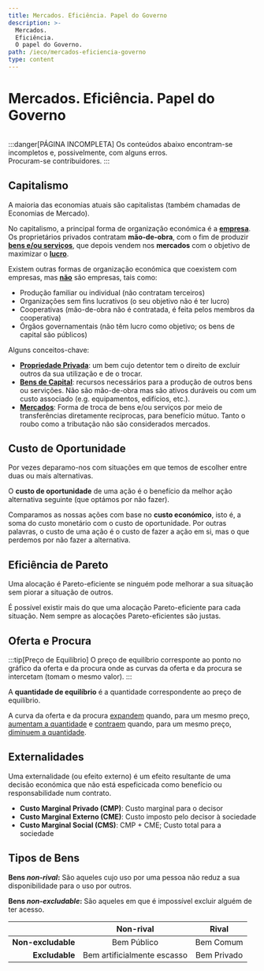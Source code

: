 ```yaml
---
title: Mercados. Eficiência. Papel do Governo
description: >-
  Mercados.
  Eficiência.
  O papel do Governo.
path: /ieco/mercados-eficiencia-governo
type: content
---
```


# Mercados. Eficiência. Papel do Governo

```toc

```

:::danger[PÁGINA INCOMPLETA]
Os conteúdos abaixo encontram-se incompletos e, possivelmente, com alguns erros.  
Procuram-se contribuidores.
:::

## Capitalismo

A maioria das economias atuais são capitalistas (também chamadas de Economias de Mercado).

No capitalismo, a principal forma de organização económica é a [**empresa**](color:green).
Os proprietários privados contratam **mão-de-obra**, com o fim de produzir
[**bens e/ou serviços**](color:yellow), que depois vendem nos **mercados**
com o objetivo de maximizar o [**lucro**](color:blue).

Existem outras formas de organização económica que coexistem com empresas,
mas [**não**](color:red) são empresas, tais como:

- Produção familiar ou individual (não contratam terceiros)
- Organizações sem fins lucrativos (o seu objetivo não é ter lucro)
- Cooperativas (mão-de-obra não é contratada, é feita pelos membros da cooperativa)
- Órgãos governamentais (não têm lucro como objetivo; os bens de capital são públicos)

Alguns conceitos-chave:

- [**Propriedade Privada**](color:green): um bem cujo detentor tem o direito
  de excluir outros da sua utilização e de o trocar.
- [**Bens de Capital**](color:yellow): recursos necessários para a produção
  de outros bens ou servições. Não são mão-de-obra mas são ativos duráveis ou com
  um custo associado (e.g. equipamentos, edifícios, etc.).
- [**Mercados**](color:orange): Forma de troca de bens e/ou serviços por meio
  de transferências diretamente recíprocas, para benefício mútuo.
  Tanto o roubo como a tributação não são considerados mercados.

## Custo de Oportunidade

Por vezes deparamo-nos com situações em que temos de escolher entre duas ou mais
alternativas.

O **custo de oportunidade** de uma ação é o benefício da melhor ação alternativa
seguinte (que optámos por não fazer).

Comparamos as nossas ações com base no **custo económico**, isto é,
a soma do custo monetário com o custo de oportunidade.
Por outras palavras, o custo de uma ação é o custo de fazer a ação
em si, mas o que perdemos por não fazer a alternativa.

## Eficiência de Pareto

Uma alocação é Pareto-eficiente se ninguém pode melhorar a sua situação sem
piorar a situação de outros.

É possível existir mais do que uma alocação Pareto-eficiente para cada situação.
Nem sempre as alocações Pareto-eficientes são justas.

## Oferta e Procura

<!-- TODO Curva da Oferta e da Procura -->
<!-- TODO elasticidade da oferta/procura -->

:::tip[Preço de Equilíbrio]
O preço de equilíbrio corresponte ao ponto no gráfico
da oferta e da procura onde as curvas da oferta e da procura
se intercetam (tomam o mesmo valor).
:::

A **quantidade de equilíbrio** é a quantidade correspondente ao preço de equilíbrio.

<!-- TODO Excedentes do Consumidor e Produtor -->

A curva da oferta e da procura [expandem](color:green) quando, para um mesmo preço,
[aumentam a quantidade](color:green) e [contraem](color:red) quando, para um mesmo
preço, [diminuem a quantidade](color:red).

<!-- TODO add gráfico bonito -->

<!-- TODO Deadweight Loss (Carga Excedente) - Impostos -->

## Externalidades

Uma externalidade (ou efeito externo) é um efeito resultante de uma decisão
económica que não está espeficicada como benefício ou responsabilidade num contrato.

- **Custo Marginal Privado (CMP)**: Custo marginal para o decisor
- **Custo Marginal Externo (CME)**: Custo imposto pelo decisor à sociedade
- **Custo Marginal Social (CMS)**: CMP + CME; Custo total para a sociedade

## Tipos de Bens

**Bens _non-rival_:** São aqueles cujo uso por uma pessoa não reduz a sua disponibilidade
para o uso por outros.

**Bens _non-excludable_:** São aqueles em que é impossível excluir alguém de
ter acesso.

|                    |          Non-rival          |    Rival    |
| -----------------: | :-------------------------: | :---------: |
| **Non-excludable** |         Bem Público         |  Bem Comum  |
|     **Excludable** | Bem artificialmente escasso | Bem Privado |
